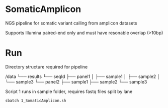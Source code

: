 # SomaticAmplicon

NGS pipeline for somatic variant calling from amplicon datasets

Supports Illumina paired-end only and must have resonable overlap (>10bp)

# Run

Directory structure required for pipeline

/data
└── results
     └── seqId
         ├── panel1
         │   ├── sample1
         │   ├── sample2
         │   └── sample3
         └── panel2
             ├── sample1
             ├── sample2
             └── sample3

Script 1 runs in sample folder, requires fastq files split by lane

```
sbatch 1_SomaticAmplicon.sh

```





